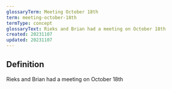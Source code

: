 ```yaml
---
glossaryTerm: Meeting October 18th
term: meeting-october-18th
termType: concept
glossaryText: Rieks and Brian had a meeting on October 18th
created: 20231107
updated: 20231107
---
```

## Definition
Rieks and Brian had a meeting on October 18th
